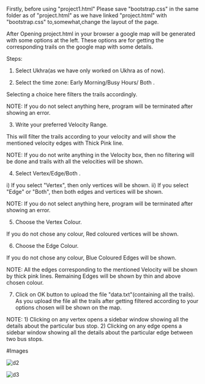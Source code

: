 Firstly, before using "project1.html" Please save "bootstrap.css" in the same folder as of "project.html" as we have linked "project.html" with "bootstrap.css" to,somewhat,change the layout of the page.

After Opening project.html in your browser a google map will be generated with some options at the left. These options are for getting the corresponding trails on the google map with some details.

Steps:

1) Select Ukhra(as we have only worked on Ukhra as of now).

2) Select the time zone: Early Morning/Busy Hours/ Both .

Selecting a choice here filters the trails accordingly.

NOTE: If you do not select anything here, program will be terminated after showing an error.

3) Write your preferred Velocity Range.

This will filter the trails according to your velocity and will show the mentioned velocity edges with Thick Pink line.

NOTE: If you do not write anything in the Velocity box, then no filtering will be done and trails with all the velocities will be shown.

4) Select Vertex/Edge/Both .

i) If you select "Vertex", then only vertices will be shown.
ii) If you select "Edge" or "Both", then both edges and vertices will be shown.

NOTE: If you do not select anything here, program will be terminated after showing an error.

5) Choose the Vertex Colour. 

If you do not chose any colour, Red coloured vertices will be shown.

6) Choose the Edge Colour.

If you do not chose any colour, Blue Coloured Edges will be shown.

NOTE: All the edges corresponding to the mentioned Velocity will be shown by thick pink lines.
	  Remaining Edges will be shown by thin and above chosen colour.

7) Click on OK button to upload the file "data.txt"(containing all the trails). As you upload the file all the trails after getting filtered according to your options chosen will be shown on the map. 


NOTE: 1) Clicking on any vertex opens a sidebar window showing all the details about the particular bus stop.
	  2) Clicking on any edge opens a sidebar window showing all the details about the particular edge between two bus stops.



#Images

![d2](https://user-images.githubusercontent.com/23705156/40359840-c3fdb348-5de1-11e8-9ed2-b5601422977d.png)


![d3](https://user-images.githubusercontent.com/23705156/40359851-cb4e4f40-5de1-11e8-9d3e-57d30fd86917.png)

